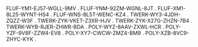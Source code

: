 FLUF-YM1-EJ57-WGLL-9MV
.
FLUF-YNM-92ZM-WGNL-8JT
.
FLUF-XM1-8L25-WYNT-HS4
.
FLUF-WNS-8L5T-WENC-KZ4
.
TWERK-WY3-4JDH-ZQZZ-W3F
.
TWERK-ZYK-VKET-Z3XR-HJV
.
TWERK-ZYK-X27G-ZHZN-7B4
.
TWERK-WYB-RJER-ZHWR-BDA
.
POLY-WYZ-8AAV-ZXWL-HCR
.
POLY-YZF-9V8F-ZZW4-EV8
.
POLY-XY7-CWCW-ZMZ4-BM9
.
POLY-XZB-8VC9-ZHYC-KYK
.
